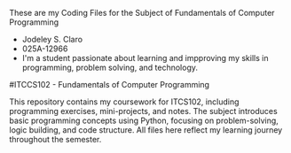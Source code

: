 These are my Coding Files for the Subject of Fundamentals of Computer Programming
 * Jodeley S. Claro
 * 025A-12966
 * I'm a student passionate about learning and impproving my skills in programming, problem solving, and technology.

#ITCCS102 - Fundamentals of Computer Programming

This repository contains my coursework for ITCS102, including programming exercises, mini-projects, and notes. The subject introduces basic programming concepts using Python, focusing on problem-solving, logic building, and code structure. All files here reflect my learning journey throughout the semester.
